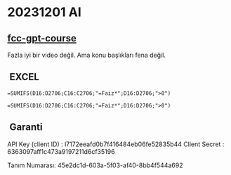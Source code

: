 # 20231201 AI

## [fcc-gpt-course](https://youtu.be/UU1WVnMk4E8?si=1seeQLvY1j--qEIk)

Fazla iyi bir video değil. Ama konu başlıkları fena değil.

##  EXCEL

```console
=SUMIFS(D16:D2706;C16:C2706;"=Faiz*";D16:D2706;">0")

=SUMIFS(D16:D2706;C16:C2706;"=Faiz*";D16:D2706;">0")
```

##  Garanti

API Key (client ID) : l7172eeafd0b7f416484eb06fe52835b44
Client Secret : 6363097aff1c473a9197211d6cf35196

Tanım Numarası: 45e2dc1d-603a-5f03-af40-8bb4f544a692
